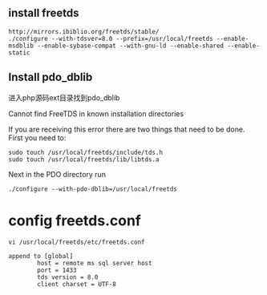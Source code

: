 install freetds
---------------
    http://mirrors.ibiblio.org/freetds/stable/
    ./configure --with-tdsver=8.0 --prefix=/usr/local/freetds --enable-msdblib --enable-sybase-compat --with-gnu-ld --enable-shared --enable-static

Install pdo_dblib
-----------------
进入php源码ext目录找到pdo_dblib

Cannot find FreeTDS in known installation directories

If you are receiving this error there are two things that need to be done.
First you need to:

    sudo touch /usr/local/freetds/include/tds.h
    sudo touch /usr/local/freetds/lib/libtds.a
Next in the PDO directory run

    ./configure --with-pdo-dblib=/usr/local/freetds

# config freetds.conf
    vi /usr/local/freetds/etc/freetds.conf

    append to [global] 
            host = remote ms sql server host
            port = 1433
            tds version = 8.0
            client charset = UTF-8
